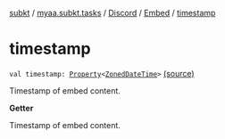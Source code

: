 [subkt](../../../index.md) / [myaa.subkt.tasks](../../index.md) / [Discord](../index.md) / [Embed](index.md) / [timestamp](./timestamp.md)

# timestamp

`val timestamp: `[`Property`](https://docs.gradle.org/current/javadoc/org/gradle/api/provider/Property.html)`<`[`ZonedDateTime`](https://docs.oracle.com/javase/9/docs/api/java/time/ZonedDateTime.html)`>` [(source)](https://github.com/Myaamori/SubKt/blob/0.1.12/src/main/kotlin/myaa/subkt/tasks/discordtask.kt#L271)

Timestamp of embed content.

**Getter**

Timestamp of embed content.


